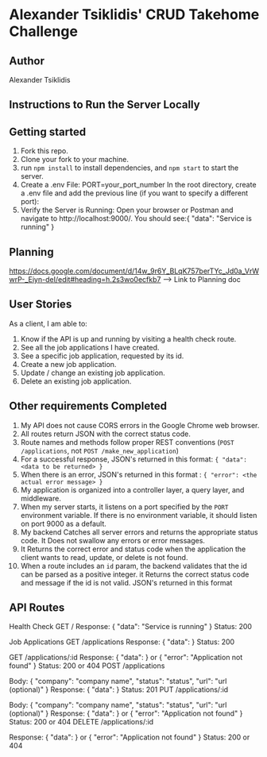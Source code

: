 # Alexander Tsiklidis' CRUD Takehome Challenge

## Author
Alexander Tsiklidis

## Instructions to Run the Server Locally
## Getting started
1. Fork this repo.
1. Clone your fork to your machine.
1. run `npm install` to install dependencies, and `npm start` to start the server.
1. Create a .env File: PORT=your_port_number In the root directory, create a .env file and add the previous line (if you want to specify a different port):
1. Verify the Server is Running: Open your browser or Postman and navigate to http://localhost:9000/. You should see:{ "data": "Service is running" }


## Planning

https://docs.google.com/document/d/14w_9r6Y_BLqK757berTYc_Jd0a_VrWwrP-_Eiyn-deI/edit#heading=h.2s3wo0ecfkb7 --> Link to Planning doc

## User Stories

As a client, I am able to:
1. Know if the API is up and running by visiting a health check route.
1. See all the job applications I have created.
1. See a specific job application, requested by its id.
1. Create a new job application.
1. Update / change an existing job application.
1. Delete an existing job application.

## Other requirements Completed
1. My API does not cause CORS errors in the Google Chrome web browser.
1. All routes return JSON with the correct status code.
1. Route names and methods follow proper REST conventions (`POST /applications`, not `POST /make_new_application`)
1. For a successful response, JSON's returned in this format: `{ "data": <data to be returned> }`
1. When there is an error, JSON's returned in this format : `{ "error": <the actual error message> }`
1. My application is organized into a controller layer, a query layer, and middleware.
1. When my server starts, it listens on a port specified by the `PORT` environment variable. If there is no environment variable, it should listen on port 9000 as a default.
1. My backend Catches all server errors and returns the appropriate status code. It Does not swallow any errors or error messages.
1. It Returns the correct error and status code when the application the client wants to read, update, or delete is not found.
1. When a route includes an `id` param, the backend validates that the id can be parsed as a positive integer. it Returns the correct status code and message if the id is not valid.
JSON's returned in this format

## API Routes
Health Check
GET /
Response: { "data": "Service is running" }
Status: 200

Job Applications
GET /applications
Response: { "data": <all applications> }
Status: 200

GET /applications/:id
Response: { "data": <application with specified id> } or { "error": "Application not found" }
Status: 200 or 404
POST /applications

Body: { "company": "company name", "status": "status", "url": "url (optional)" }
Response: { "data": <created application> }
Status: 201
PUT /applications/:id

Body: { "company": "company name", "status": "status", "url": "url (optional)" }
Response: { "data": <updated application> } or { "error": "Application not found" }
Status: 200 or 404
DELETE /applications/:id

Response: { "data": <deleted application> } or { "error": "Application not found" }
Status: 200 or 404
